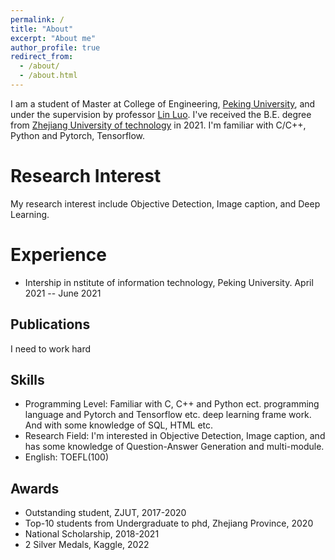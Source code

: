 ```yaml
---
permalink: /
title: "About"
excerpt: "About me"
author_profile: true
redirect_from: 
  - /about/
  - /about.html
---
```


I am a student of Master at College of Engineering, [Peking University](https://www.pku.edu.cn/), and under the supervision by professor [Lin Luo](https://www.coe.pku.edu.cn/teaching/all_time/11195.html). I've received the B.E. degree from [Zhejiang University of technology](http://www.zjut.edu.cn/) in 2021. I'm familiar with C/C++, Python and Pytorch, Tensorflow.

Research Interest
======
My research interest include Objective Detection, Image caption, and Deep Learning.

Experience
======
* Intership in nstitute of information technology, Peking University. April 2021 -- June 2021

Publications
------
I need to work hard

Skills
------
* Programming Level: Familiar with C, C++ and Python ect. programming language and Pytorch and Tensorflow etc. deep learning frame work. And with some knowledge of SQL, HTML etc.
* Research Field: I'm interested in Objective Detection, Image caption, and has some knowledge of Question-Answer Generation and multi-module.
* English: TOEFL(100) 

Awards
------
* Outstanding student, ZJUT, 2017-2020
* Top-10 students from Undergraduate to phd, Zhejiang Province, 2020
* National Scholarship, 2018-2021
* 2 Silver Medals, Kaggle, 2022
